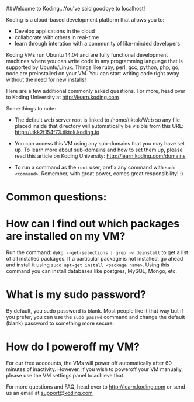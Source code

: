 ##Welcome to Koding...You've said goodbye to localhost!

Koding is a cloud-based development platform that allows you to:
- Develop applications in the cloud
- collaborate with others in real-time
- learn through interation with a community of like-minded developers

Koding VMs run Ubuntu 14.04 and are fully functional development
machines where you can write code in any programming language
that is supported by Ubuntu/Linux. Things like ruby, perl, gcc,
python, php, go, node are preinstalled on your VM. You can start
writing code right away without the need for new installs!

Here are a few additional commonly asked questions. For more, head
over to Koding University at http://learn.koding.com

Some things to note:
- The default web server root is linked to /home/tiktok/Web
  so any file placed inside that directory will automatically
  be visible from this URL:
  http://utkk2f154f73.tiktok.koding.io

- You can access this VM using any sub-domains that you may have
  set up. To learn more about sub-domains and how to set them up,
  please read this article on Koding University:
  http://learn.koding.com/domains

- To run a command as the `root` user, prefix any command with
  `sudo <command>`. Remember, with great power, comes great
  responsibility! :)

Common questions:
================
# How can I find out which packages are installed on my VM?

Run the command: `dpkg --get-selections | grep -v deinstall` to get
a list of all installed packages. If a particular package is not
installed, go ahead and install it using `sudo apt-get install
<package name>`. Using this command you can install databases like
postgres, MySQL, Mongo, etc.

# What is my sudo password?

By default, you sudo password is blank. Most people like it that
way but if you prefer, you can use the `sudo passwd` command and
change the default (blank) password to something more secure.

# How do I poweroff my VM?
For our free acccounts, the VMs will power off automatically after
60 minutes of inactivity. However, if you wish to poweroff your
VM manually, please use the VM settings panel to achieve that.


For more questions and FAQ, head over to http://learn.koding.com
or send us an email at support@koding.com

